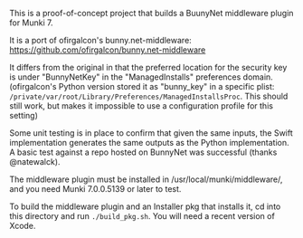 This is a proof-of-concept project that builds a BuunyNet middleware plugin for Munki 7.

It is a port of ofirgalcon's bunny.net-middleware:  
https://github.com/ofirgalcon/bunny.net-middleware

It differs from the original in that the preferred location for the security key is under "BunnyNetKey" in the "ManagedInstalls" preferences domain. (ofirgalcon's Python version stored it as "bunny_key" in a specific plist: `/private/var/root/Library/Preferences/ManagedInstallsProc`. This should still work, but makes it impossible to use a configuration profile for this setting)

Some unit testing is in place to confirm that given the same inputs, the Swift implementation generates the same outputs as the Python implementation. A basic test against a repo hosted on BunnyNet was successful (thanks @natewalck).

The middleware plugin must be installed in /usr/local/munki/middleware/, and you need Munki 7.0.0.5139 or later to test.

To build the middleware plugin and an Installer pkg that installs it, cd into this directory and run `./build_pkg.sh`. You will need a recent version of Xcode.